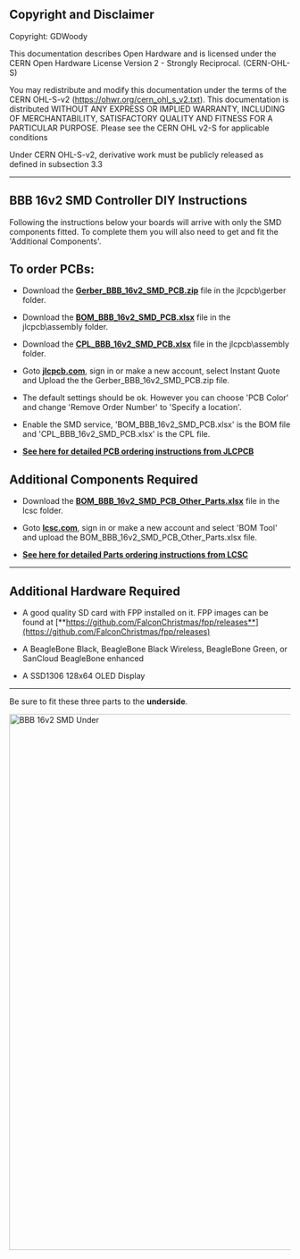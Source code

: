 
## Copyright and Disclaimer
Copyright: GDWoody

This documentation describes Open Hardware and is licensed under the CERN Open Hardware License Version 2 - Strongly Reciprocal. (CERN-OHL-S)

You may redistribute and modify this documentation under the terms of the CERN OHL-S-v2 (https://ohwr.org/cern_ohl_s_v2.txt). This documentation is distributed WITHOUT ANY EXPRESS OR IMPLIED WARRANTY, INCLUDING OF MERCHANTABILITY, SATISFACTORY QUALITY AND FITNESS FOR A PARTICULAR PURPOSE. Please see the CERN OHL v2-S for applicable conditions

Under CERN OHL-S-v2, derivative work must be publicly released as defined in subsection 3.3

---
## BBB 16v2 SMD Controller DIY Instructions
Following the instructions below your boards will arrive with only the SMD components fitted. To complete them you will also need to get and fit the 'Additional Components'.  


## To order PCBs:

* Download the  [**Gerber_BBB_16v2_SMD_PCB.zip**](https://github.com/GDWoody/Pixel-Controllers/blob/main/bbb_16/jlcpcb/gerber/Gerber_BBB_16v2_SMD_PCB.zip) file in the jlcpcb\gerber folder.

* Download the  [**BOM_BBB_16v2_SMD_PCB.xlsx**](https://github.com/GDWoody/Pixel-Controllers/blob/main/bbb_16/jlcpcb/assembly/BOM_BBB_16v2_SMD_PCB.xlsx) file in the jlcpcb\assembly folder.

* Download the  [**CPL_BBB_16v2_SMD_PCB.xlsx**](https://github.com/GDWoody/Pixel-Controllers/blob/main/bbb_16/jlcpcb/assembly/CPL_BBB_16v2_SMD_PCB.xlsx) file in the jlcpcb\assembly folder.

*  Goto [**jlcpcb.com**](https://jlcpcb.com), sign in or make a new account, select Instant Quote and Upload the the Gerber_BBB_16v2_SMD_PCB.zip file.

* The default settings should be ok. However you can choose 'PCB Color' and change 'Remove Order Number' to 'Specify a location'.

* Enable the SMD service, 'BOM_BBB_16v2_SMD_PCB.xlsx' is the BOM file and 'CPL_BBB_16v2_SMD_PCB.xlsx' is the CPL file.

* [**See here for detailed PCB ordering instructions from JLCPCB**](https://github.com/GDWoody/Pixel-Controllers/blob/main/JLC_PCB.md)


## Additional Components Required

* Download the [**BOM_BBB_16v2_SMD_PCB_Other_Parts.xlsx**](https://github.com/GDWoody/Pixel-Controllers/blob/main/bbb_16/lcsc/BOM_BBB_16v2_SMD_PCB_Other_Parts.xlsx) file in the lcsc folder.

* Goto [**lcsc.com**](https://lcsc.com), sign in or make a new account and select 'BOM Tool' and upload the BOM_BBB_16v2_SMD_PCB_Other_Parts.xlsx file.

* [**See here for detailed Parts ordering instructions from LCSC**](https://github.com/GDWoody/Pixel-Controllers/blob/main/LCSC.md)

---
## Additional Hardware Required

* A good quality SD card with FPP installed on it. FPP images can be found at [**https://github.com/FalconChristmas/fpp/releases**](https://github.com/FalconChristmas/fpp/releases)

* A BeagleBone Black, BeagleBone Black Wireless, BeagleBone Green, or SanCloud BeagleBone enhanced 

* A SSD1306 128x64 OLED Display

---
Be sure to fit these three parts to the **underside**.

<img width="960" alt="BBB 16v2 SMD Under" src="https://user-images.githubusercontent.com/117477621/222299693-d09da43c-f987-42a9-9be3-f5594341e06f.png">
